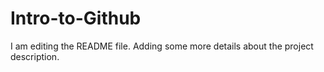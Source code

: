 # Intro-to-Github
I am editing the README file. Adding some more details about the project description.


